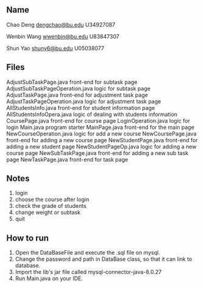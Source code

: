 ## Name
Chao Deng
dengchao@bu.edu
U34927087

Wenbin Wang
wwenbin@bu.edu
U83847307

Shun Yao
shuny6@bu.edu
U05038077

## Files
AdjustSubTaskPage.java             front-end for subtask page
AdjustSubTaskPageOperation.java    logic for subtask page
AdjustTaskPage.java                front-end for adjustment task page
AdjustTaskPageOperation.java       logic for adjustment task page
AllStudentsInfo.java               front-end for student information page
AllStudentsInfoOpera.java          logic of dealing with students information
CoursePage.java                    front-end for course page
LoginOperation.java                logic for login
Main.java                          program starter
MainPage.java                      front-end for the main page
NewCourseOperation.java            logic for add a new course
NewCoursePage.java                 front-end for adding a new course page
NewStudentPage.java                front-end for adding a new student page
NewStudentPageOp.java              logic for adding a new course page
NewSubTaskPage.java                front-end for adding a new sub task page
NewTaskPage.java                   front-end for task page

## Notes
1. login 
2. choose the course after login
3. check the grade of students
4. change weight or subtask
5. quit


## How to run
1. Open the DataBaseFile and execute the .sql file on mysql. 
2. Change the password and path in DataBase class, so that it can link to database.
3. Import the lib's jar file called mysql-connector-java-8.0.27
4. Run Main.java on your IDE. 
